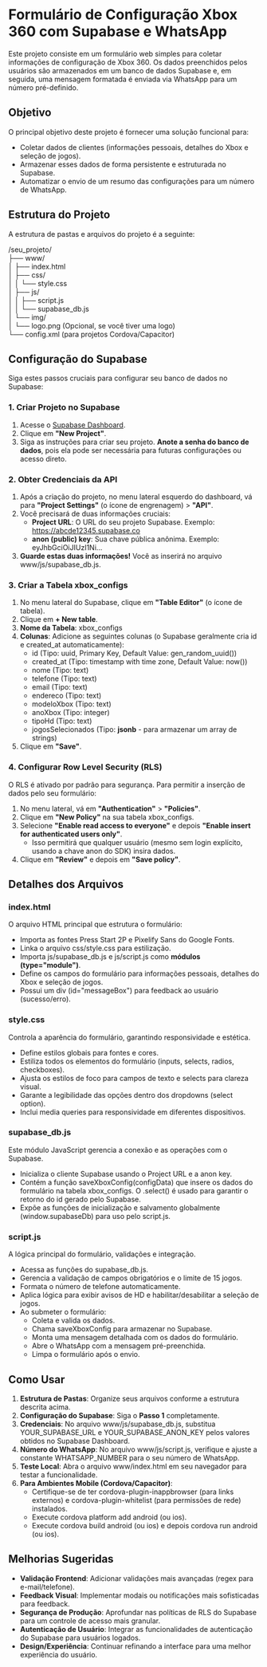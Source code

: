 # **Formulário de Configuração Xbox 360 com Supabase e WhatsApp**

Este projeto consiste em um formulário web simples para coletar informações de configuração de Xbox 360\. Os dados preenchidos pelos usuários são armazenados em um banco de dados Supabase e, em seguida, uma mensagem formatada é enviada via WhatsApp para um número pré-definido.

## **Objetivo**

O principal objetivo deste projeto é fornecer uma solução funcional para:

- Coletar dados de clientes (informações pessoais, detalhes do Xbox e seleção de jogos).
- Armazenar esses dados de forma persistente e estruturada no Supabase.
- Automatizar o envio de um resumo das configurações para um número de WhatsApp.

## **Estrutura do Projeto**

A estrutura de pastas e arquivos do projeto é a seguinte:

/seu_projeto/  
├── www/  
│ ├── index.html  
│ ├── css/  
│ │ └── style.css  
│ ├── js/  
│ │ ├── script.js  
│ │ └── supabase_db.js  
│ └── img/  
│ └── logo.png (Opcional, se você tiver uma logo)  
└── config.xml (para projetos Cordova/Capacitor)

## **Configuração do Supabase**

Siga estes passos cruciais para configurar seu banco de dados no Supabase:

### **1\. Criar Projeto no Supabase**

1. Acesse o [Supabase Dashboard](https://www.google.com/search?q=https://app.supabase.com/).
2. Clique em **"New Project"**.
3. Siga as instruções para criar seu projeto. **Anote a senha do banco de dados**, pois ela pode ser necessária para futuras configurações ou acesso direto.

### **2\. Obter Credenciais da API**

1. Após a criação do projeto, no menu lateral esquerdo do dashboard, vá para **"Project Settings"** (o ícone de engrenagem) \> **"API"**.
2. Você precisará de duas informações cruciais:
   - **Project URL**: O URL do seu projeto Supabase. Exemplo: https://abcde12345.supabase.co
   - **anon (public) key**: Sua chave pública anônima. Exemplo: eyJhbGciOiJIUzI1Ni...
3. **Guarde estas duas informações\!** Você as inserirá no arquivo www/js/supabase_db.js.

### **3\. Criar a Tabela xbox_configs**

1. No menu lateral do Supabase, clique em **"Table Editor"** (o ícone de tabela).
2. Clique em **\+ New table**.
3. **Nome da Tabela**: xbox_configs
4. **Colunas**: Adicione as seguintes colunas (o Supabase geralmente cria id e created_at automaticamente):
   - id (Tipo: uuid, Primary Key, Default Value: gen_random_uuid())
   - created_at (Tipo: timestamp with time zone, Default Value: now())
   - nome (Tipo: text)
   - telefone (Tipo: text)
   - email (Tipo: text)
   - endereco (Tipo: text)
   - modeloXbox (Tipo: text)
   - anoXbox (Tipo: integer)
   - tipoHd (Tipo: text)
   - jogosSelecionados (Tipo: **jsonb** \- para armazenar um array de strings)
5. Clique em **"Save"**.

### **4\. Configurar Row Level Security (RLS)**

O RLS é ativado por padrão para segurança. Para permitir a inserção de dados pelo seu formulário:

1. No menu lateral, vá em **"Authentication"** \> **"Policies"**.
2. Clique em **"New Policy"** na sua tabela xbox_configs.
3. Selecione **"Enable read access to everyone"** e depois **"Enable insert for authenticated users only"**.
   - Isso permitirá que qualquer usuário (mesmo sem login explícito, usando a chave anon do SDK) insira dados.
4. Clique em **"Review"** e depois em **"Save policy"**.

## **Detalhes dos Arquivos**

### **index.html**

O arquivo HTML principal que estrutura o formulário:

- Importa as fontes Press Start 2P e Pixelify Sans do Google Fonts.
- Linka o arquivo css/style.css para estilização.
- Importa js/supabase_db.js e js/script.js como **módulos (type="module")**.
- Define os campos do formulário para informações pessoais, detalhes do Xbox e seleção de jogos.
- Possui um div (id="messageBox") para feedback ao usuário (sucesso/erro).

### **style.css**

Controla a aparência do formulário, garantindo responsividade e estética.

- Define estilos globais para fontes e cores.
- Estiliza todos os elementos do formulário (inputs, selects, radios, checkboxes).
- Ajusta os estilos de foco para campos de texto e selects para clareza visual.
- Garante a legibilidade das opções dentro dos dropdowns (select option).
- Inclui media queries para responsividade em diferentes dispositivos.

### **supabase_db.js**

Este módulo JavaScript gerencia a conexão e as operações com o Supabase.

- Inicializa o cliente Supabase usando o Project URL e a anon key.
- Contém a função saveXboxConfig(configData) que insere os dados do formulário na tabela xbox_configs. O .select() é usado para garantir o retorno do id gerado pelo Supabase.
- Expõe as funções de inicialização e salvamento globalmente (window.supabaseDb) para uso pelo script.js.

### **script.js**

A lógica principal do formulário, validações e integração.

- Acessa as funções do supabase_db.js.
- Gerencia a validação de campos obrigatórios e o limite de 15 jogos.
- Formata o número de telefone automaticamente.
- Aplica lógica para exibir avisos de HD e habilitar/desabilitar a seleção de jogos.
- Ao submeter o formulário:
  - Coleta e valida os dados.
  - Chama saveXboxConfig para armazenar no Supabase.
  - Monta uma mensagem detalhada com os dados do formulário.
  - Abre o WhatsApp com a mensagem pré-preenchida.
  - Limpa o formulário após o envio.

## **Como Usar**

1. **Estrutura de Pastas**: Organize seus arquivos conforme a estrutura descrita acima.
2. **Configuração do Supabase**: Siga o **Passo 1** completamente.
3. **Credenciais**: No arquivo www/js/supabase_db.js, substitua YOUR_SUPABASE_URL e YOUR_SUPABASE_ANON_KEY pelos valores obtidos no Supabase Dashboard.
4. **Número do WhatsApp**: No arquivo www/js/script.js, verifique e ajuste a constante WHATSAPP_NUMBER para o seu número de WhatsApp.
5. **Teste Local**: Abra o arquivo www/index.html em seu navegador para testar a funcionalidade.
6. **Para Ambientes Mobile (Cordova/Capacitor)**:
   - Certifique-se de ter cordova-plugin-inappbrowser (para links externos) e cordova-plugin-whitelist (para permissões de rede) instalados.
   - Execute cordova platform add android (ou ios).
   - Execute cordova build android (ou ios) e depois cordova run android (ou ios).

## **Melhorias Sugeridas**

- **Validação Frontend**: Adicionar validações mais avançadas (regex para e-mail/telefone).
- **Feedback Visual**: Implementar modais ou notificações mais sofisticadas para feedback.
- **Segurança de Produção**: Aprofundar nas políticas de RLS do Supabase para um controle de acesso mais granular.
- **Autenticação de Usuário**: Integrar as funcionalidades de autenticação do Supabase para usuários logados.
- **Design/Experiência**: Continuar refinando a interface para uma melhor experiência do usuário.
